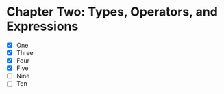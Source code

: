 # Chapter Two: Types, Operators, and Expressions

- [x] One
- [X] Three
- [x] Four
- [x] Five
- [ ] Nine
- [ ] Ten